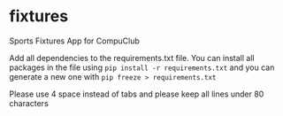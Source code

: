 fixtures
========

Sports Fixtures App for CompuClub

Add all dependencies to the requirements.txt file. You can install all packages in the file using `pip install -r requirements.txt` and you can generate a new one with `pip freeze > requirements.txt`

Please use 4 space instead of tabs and please keep all lines under 80 characters